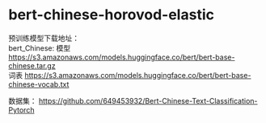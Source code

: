 # bert-chinese-horovod-elastic

预训练模型下载地址：  
bert_Chinese: 模型 https://s3.amazonaws.com/models.huggingface.co/bert/bert-base-chinese.tar.gz  
              词表 https://s3.amazonaws.com/models.huggingface.co/bert/bert-base-chinese-vocab.txt  
              
数据集：
https://github.com/649453932/Bert-Chinese-Text-Classification-Pytorch
